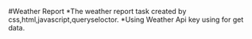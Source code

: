 #Weather Report 
*The weather report task created by css,html,javascript,queryseloctor.
*Using Weather Api key using for get data.
